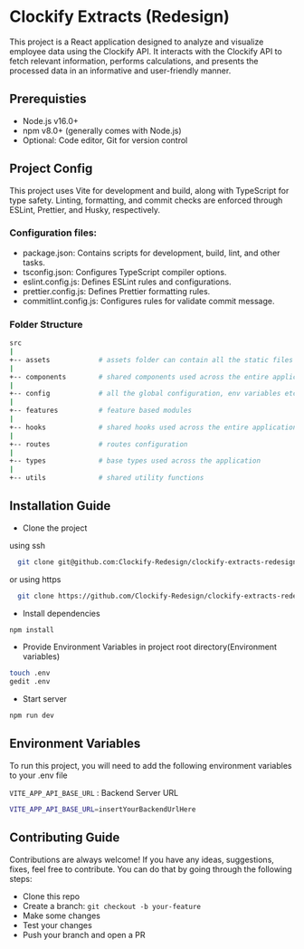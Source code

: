 # Clockify Extracts (Redesign)

This project is a React application designed to analyze and visualize employee data using the Clockify API. It interacts with the Clockify API to fetch relevant information, performs calculations, and presents the processed data in an informative and user-friendly manner.

## Prerequisties

- Node.js v16.0+
- npm v8.0+ (generally comes with Node.js)
- Optional: Code editor, Git for version control

## Project Config

This project uses Vite for development and build, along with TypeScript for type safety. Linting, formatting, and commit checks are enforced through ESLint, Prettier, and Husky, respectively.

### Configuration files:

- package.json: Contains scripts for development, build, lint, and other tasks.
- tsconfig.json: Configures TypeScript compiler options.
- eslint.config.js: Defines ESLint rules and configurations.
- prettier.config.js: Defines Prettier formatting rules.
- commitlint.config.js: Configures rules for validate commit message.

### Folder Structure

```sh
src
|
+-- assets            # assets folder can contain all the static files such as images, fonts, etc.
|
+-- components        # shared components used across the entire application
|
+-- config            # all the global configuration, env variables etc. get exported from here and used in the app
|
+-- features          # feature based modules
|
+-- hooks             # shared hooks used across the entire application
|
+-- routes            # routes configuration
|
+-- types             # base types used across the application
|
+-- utils             # shared utility functions
```

## Installation Guide

- Clone the project

using ssh

```bash
  git clone git@github.com:Clockify-Redesign/clockify-extracts-redesign.git
```

or using https

```bash
  git clone https://github.com/Clockify-Redesign/clockify-extracts-redesign.git
```

- Install dependencies

```bash
npm install
```

- Provide Environment Variables in project root directory(Environment variables)

```bash
touch .env
gedit .env
```

- Start server

```bash
npm run dev
```

## Environment Variables

To run this project, you will need to add the following environment variables to your .env file

`VITE_APP_API_BASE_URL` : Backend Server URL

```bash
VITE_APP_API_BASE_URL=insertYourBackendUrlHere
```

## Contributing Guide

Contributions are always welcome! If you have any ideas, suggestions, fixes, feel free to contribute. You can do that by going through the following steps:

- Clone this repo
- Create a branch: `git checkout -b your-feature`
- Make some changes
- Test your changes
- Push your branch and open a PR
